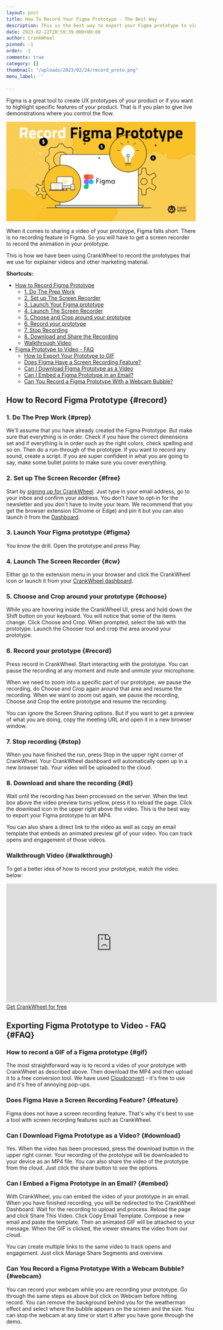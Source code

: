 ```yaml
---
layout: post
title: How To Record Your Figma Prototype - The Best Way
description: This is the best way to export your Figma prototype to video or to GIF.
date: 2023-02-22T20:59:39.000+00:00
author: CrankWheel
pinned: -1
order: -1
comments: true
category: []
thumbnail: "/uploads/2023/02/24/record_proto.png"
menu_label: ''

---
```

Figma is a great tool to create UX prototypes of your product or if you want to highlight specific features of your product. That is if you plan to give live demonstrations where you control the flow.

![Record Figma Prototype to video - export figma to video - record figma animation GIF](/uploads/2023/02/24/record_proto.png)

When it comes to sharing a video of your prototype, Figma falls short. There is no recording feature in Figma. So you will have to get a screen recorder to record the animation in your prototype.

This is how we have been using CrankWheel to record the prototypes that we use for explainer videos and other marketing material.

**Shortcuts:**

* [How to Record Figma Prototype](#record)
  * [1. Do The Prep Work](#prep)
  * [2. Set up The Screen Recorder](#free)
  * [3. Launch Your Figma prototype](#figma)
  * [4. Launch The Screen Recorder](#cw)
  * [5. Choose and Crop around your prototype](#choose)
  * [6. Record your prototype](#record)
  * [7. Stop Recording](#stop)
  * [8. Download and Share the Recording](#dl)
  * [Walkthrough Video](#walkthrough)
* [Figma Prototype to Video - FAQ](#FAQ)
  * [How to Export Your Prototype to GIF](#gif)
  * [Does Figma Have a Screen Recording Feature?](#feature)
  * [Can I Download Figma Prototype as a Video](#download)
  * [Can I Embed a Figma Prototype in an Email?](#embed)
  * [Can You Record a Figma Prototype With a Webcam Bubble?](#webcam)

## How to Record Figma Prototype {#record}

### 1. Do The Prep Work {#prep}

We'll assume that you have already created the Figma Prototype. But make sure that everything is in order. Check if you have the correct dimensions set and if everything is in order such as the right colors, check spelling and so on. Then do a run-through of the prototype. If you want to record any sound, create a script. If you are super confident in what you are going to say, make some bullet points to make sure you cover everything.

### 2. Set up The Screen Recorder {#free}

Start by [signing up for CrankWheel](https://meeting.is/ss/signup#email/). Just type in your email address, go to your inbox and confirm your address. You don't have to opt-in for the newsletter and you don't have to invite your team. We recommend that you get the browser extension (Chrome or Edge) and pin it but you can also launch it from the [Dashboard](https://meeting.is/ss).

### 3. Launch Your Figma prototype {#figma}

You know the drill. Open the prototype and press Play.

### 4. Launch The Screen Recorder {#cw}

Either go to the extension menu in your browser and click the CrankWheel icon or launch it from your [CrankWheel dashboard](https://meeting.is/ss).

### 5. Choose and Crop around your prototype {#choose}

While you are hovering inside the CrankWheel UI, press and hold down the Shift button on your keyboard. You will notice that some of the items change. Click Choose and Crop. When prompted, select the tab with the prototype. Launch the Chooser tool and crop the area around your prototype.

### 6. Record your prototype {#record}

Press record in CrankWheel. Start interacting with the prototype. You can pause the recording at any moment and mute and unmute your microphone.

When we need to zoom into a specific part of our prototype, we pause the recording, do Choose and Crop again around that area and resume the recording. When we want to zoom out again, we pause the recording, Choose and Crop the entire prototype and resume the recording.

You can ignore the Screen Sharing options. But if you want to get a preview of what you are doing, copy the meeting URL and open it in a new browser window.

### 7. Stop recording {#stop}

When you have finished the run, press Stop in the upper right corner of CrankWheel. Your CrankWheel dashboard will automatically open up in a new browser tab. Your video will be uploaded to the cloud.

### 8. Download and share the recording {#dl}

Wait until the recording has been processed on the server. When the text box above the video preview turns yellow, press it to reload the page. Click the download icon in the upper right above the video. This is the best way to export your Figma prototype to an MP4.

You can also share a direct link to the video as well as copy an email template that embeds an animated preview gif of your video. You can track opens and engagement of those videos.

### Walkthrough Video {#walkthrough}

To get a better idea of how to record your prototype, watch the video below:

<iframe width="560" height="315" src="https://www.youtube.com/embed/N_IHK9O3I3w" title="YouTube video player" frameborder="0" allow="accelerometer; autoplay; clipboard-write; encrypted-media; gyroscope; picture-in-picture; web-share" allowfullscreen></iframe>

<div class="buttonblock"> <a href="https://meeting.is/ss/signup#email" class="btn-large primary">Get CrankWheel for free</a> </div>

## Exporting Figma Prototype to Video - FAQ {#FAQ}

### How to record a GIF of a Figma prototype {#gif}

The most straightforward way is to record a video of your prototype with CrankWheel as described above. Then download the MP4 and then upload it to a free conversion tool. We have used [Cloudconvert](https://cloudconvert.com/mp4-to-gif) - it's free to use and it's free of annoying pop-ups.

### Does Figma Have a Screen Recording Feature? {#feature}

Figma does not have a screen recording feature. That's why it's best to use a tool with screen recording features such as CrankWheel.

### Can I Download Figma Prototype as a Video? {#download}

Yes. When the video has been processed, press the download button in the upper right corner. Your recording of the prototype will be downloaded to your device as an MP4 file. You can also share the video of the prototype from the cloud. Just click the share button to see the options.

### Can I Embed a Figma Prototype in an Email? {#embed}

With CrankWheel, you can embed the video of your prototype in an email. When you have finished recording, you will be redirected to the CrankWheel Dashboard. Wait for the recording to upload and process. Reload the page and click Share This Video. Click Copy Email Template. Compose a new email and paste the template. Then an animated GIF will be attached to your message. When the GIF is clicked, the viewer streams the video from our cloud.

You can create multiple links to the same video to track opens and engagement. Just click Manage Share Segments and overview.

### Can You Record a Figma Prototype With a Webcam Bubble? {#webcam}

You can record your webcam while you are recording your prototype. Go through the same steps as above but click on Webcam before hitting record. You can remove the background behind you for the weatherman effect and select where the bubble appears on the screen and the size. You can stop the webcam at any time or start it after you have gone through the demo.